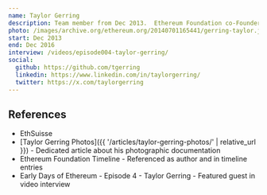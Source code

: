 ```yaml
---
name: Taylor Gerring
description: Team member from Dec 2013.  Ethereum Foundation co-Founder.
photo: /images/archive.org/ethereum.org/20140701165441/gerring-taylor.jpg
start: Dec 2013
end: Dec 2016
interview: /videos/episode004-taylor-gerring/
social:
  github: https://github.com/tgerring
  linkedin: https://www.linkedin.com/in/taylorgerring/
  twitter: https://x.com/taylorgerring
---
```


## References



- EthSuisse
- [Taylor Gerring Photos]({{ '/articles/taylor-gerring-photos/' | relative_url }}) - Dedicated article about his photographic documentation
- Ethereum Foundation Timeline - Referenced as author and in timeline entries
- Early Days of Ethereum - Episode 4 - Taylor Gerring - Featured guest in video interview